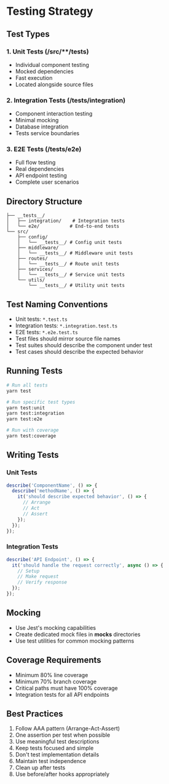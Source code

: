 # Testing Strategy

## Test Types

### 1. Unit Tests (/src/**/__tests__)
- Individual component testing
- Mocked dependencies
- Fast execution
- Located alongside source files

### 2. Integration Tests (/__tests__/integration)
- Component interaction testing
- Minimal mocking
- Database integration
- Tests service boundaries

### 3. E2E Tests (/__tests__/e2e)
- Full flow testing
- Real dependencies
- API endpoint testing
- Complete user scenarios

## Directory Structure
```
├── __tests__/
│   ├── integration/    # Integration tests
│   └── e2e/           # End-to-end tests
└── src/
    ├── config/
    │   └── __tests__/ # Config unit tests
    ├── middleware/
    │   └── __tests__/ # Middleware unit tests
    ├── routes/
    │   └── __tests__/ # Route unit tests
    ├── services/
    │   └── __tests__/ # Service unit tests
    └── utils/
        └── __tests__/ # Utility unit tests
```

## Test Naming Conventions
- Unit tests: `*.test.ts`
- Integration tests: `*.integration.test.ts`
- E2E tests: `*.e2e.test.ts`
- Test files should mirror source file names
- Test suites should describe the component under test
- Test cases should describe the expected behavior

## Running Tests
```bash
# Run all tests
yarn test

# Run specific test types
yarn test:unit
yarn test:integration
yarn test:e2e

# Run with coverage
yarn test:coverage
```

## Writing Tests

### Unit Tests
```typescript
describe('ComponentName', () => {
  describe('methodName', () => {
    it('should describe expected behavior', () => {
      // Arrange
      // Act
      // Assert
    });
  });
});
```

### Integration Tests
```typescript
describe('API Endpoint', () => {
  it('should handle the request correctly', async () => {
    // Setup
    // Make request
    // Verify response
  });
});
```

## Mocking
- Use Jest's mocking capabilities
- Create dedicated mock files in __mocks__ directories
- Use test utilities for common mocking patterns

## Coverage Requirements
- Minimum 80% line coverage
- Minimum 70% branch coverage
- Critical paths must have 100% coverage
- Integration tests for all API endpoints

## Best Practices
1. Follow AAA pattern (Arrange-Act-Assert)
2. One assertion per test when possible
3. Use meaningful test descriptions
4. Keep tests focused and simple
5. Don't test implementation details
6. Maintain test independence
7. Clean up after tests
8. Use before/after hooks appropriately
